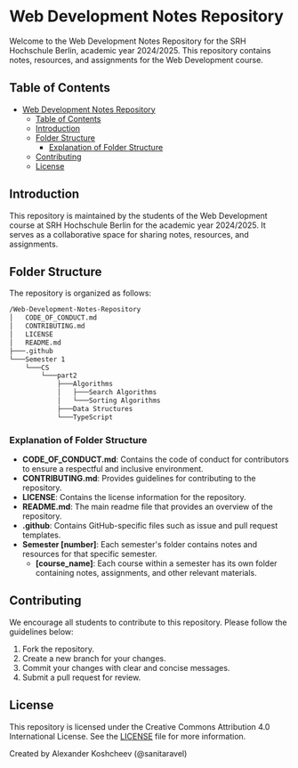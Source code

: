 # Web Development Notes Repository

Welcome to the Web Development Notes Repository for the SRH Hochschule Berlin, academic year 2024/2025. This repository contains notes, resources, and assignments for the Web Development course.

## Table of Contents

- [Web Development Notes Repository](#web-development-notes-repository)
  - [Table of Contents](#table-of-contents)
  - [Introduction](#introduction)
  - [Folder Structure](#folder-structure)
    - [Explanation of Folder Structure](#explanation-of-folder-structure)
  - [Contributing](#contributing)
  - [License](#license)

## Introduction

This repository is maintained by the students of the Web Development course at SRH Hochschule Berlin for the academic year 2024/2025. It serves as a collaborative space for sharing notes, resources, and assignments.

## Folder Structure

The repository is organized as follows:

```markdown
/Web-Development-Notes-Repository
│   CODE_OF_CONDUCT.md
│   CONTRIBUTING.md
│   LICENSE
│   README.md
├───.github
└───Semester 1
    └───CS
        └───part2
            ├───Algorithms
            │   ├───Search Algorithms
            │   └───Sorting Algorithms
            ├───Data Structures
            └───TypeScript
```

### Explanation of Folder Structure

- **CODE_OF_CONDUCT.md**: Contains the code of conduct for contributors to ensure a respectful and inclusive environment.
- **CONTRIBUTING.md**: Provides guidelines for contributing to the repository.
- **LICENSE**: Contains the license information for the repository.
- **README.md**: The main readme file that provides an overview of the repository.
- **.github**: Contains GitHub-specific files such as issue and pull request templates.
- **Semester [number]**: Each semester's folder contains notes and resources for that specific semester.
  - **[course_name]**: Each course within a semester has its own folder containing notes, assignments, and other relevant materials.

## Contributing

We encourage all students to contribute to this repository. Please follow the guidelines below:

1. Fork the repository.
2. Create a new branch for your changes.
3. Commit your changes with clear and concise messages.
4. Submit a pull request for review.

## License

This repository is licensed under the Creative Commons Attribution 4.0 International License. See the [LICENSE](LICENSE) file for more information.

Created by Alexander Koshcheev (@sanitaravel)
